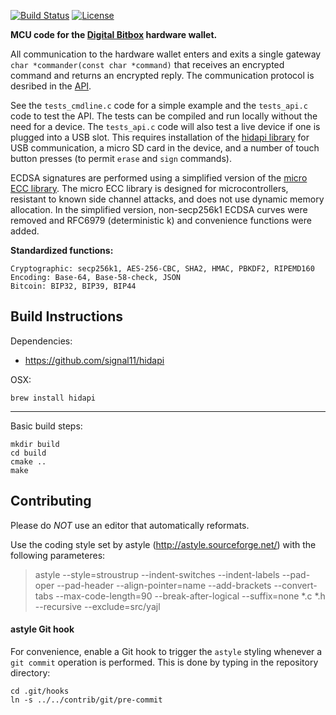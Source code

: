 [![Build Status](https://travis-ci.org/digitalbitbox/mcu.svg?branch=master)](https://travis-ci.org/digitalbitbox/mcu)
[![License](http://img.shields.io/:License-MIT-yellow.svg)](LICENSE)


**MCU code for the [Digital Bitbox](https://digitalbitbox.com) hardware wallet.**

All communication to the hardware wallet enters and exits a single gateway `char *commander(const char *command)` that receives an encrypted command and returns an encrypted reply. The communication protocol is desribed in the [API](https://digitalbitbox.com/api.html). 

See the `tests_cmdline.c` code for a simple example and the `tests_api.c` code to test the API. The tests can be compiled and run locally without the need for a device. The `tests_api.c` code will also test a live device if one is plugged into a USB slot. This requires installation of the [hidapi library](http://www.signal11.us/oss/hidapi/) for USB communication, a micro SD card in the device, and a number of touch button presses (to permit `erase` and `sign` commands).  

ECDSA signatures are performed using a simplified version of the [micro ECC library](https://github.com/kmackay/micro-ecc). The micro ECC library is designed for microcontrollers, resistant to known side channel attacks, and does not use dynamic memory allocation. In the simplified version, non-secp256k1 ECDSA curves were removed and RFC6979 (deterministic k) and convenience functions were added.

**Standardized functions:**

	Cryptographic: secp256k1, AES-256-CBC, SHA2, HMAC, PBKDF2, RIPEMD160
	Encoding: Base-64, Base-58-check, JSON
	Bitcoin: BIP32, BIP39, BIP44



## Build Instructions
Dependencies:

- https://github.com/signal11/hidapi

OSX:

    brew install hidapi

--------------

Basic build steps:

    mkdir build
    cd build
    cmake ..
    make



## Contributing
Please do *NOT* use an editor that automatically reformats.

Use the coding style set by astyle (http://astyle.sourceforge.net/) with the following parameteres:
> astyle --style=stroustrup --indent-switches --indent-labels --pad-oper --pad-header --align-pointer=name --add-brackets --convert-tabs --max-code-length=90 --break-after-logical --suffix=none *.c *.h --recursive --exclude=src/yajl


#### astyle Git hook

For convenience, enable a Git hook to trigger the `astyle` styling whenever a `git commit` operation is performed. This is done by typing in the repository directory:

    cd .git/hooks
    ln -s ../../contrib/git/pre-commit

